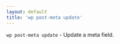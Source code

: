 ```yaml
---
layout: default
title: 'wp post-meta update'
---
```


`wp post-meta update` - Update a meta field.



